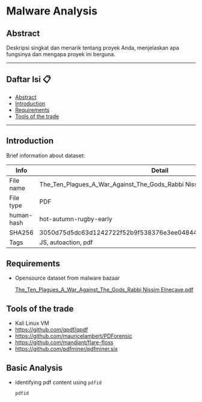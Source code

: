 # Malware Analysis


## Abstract
Deskripsi singkat dan menarik tentang proyek Anda, menjelaskan apa fungsinya dan mengapa proyek ini berguna.

---

##  Daftar Isi 📋

* [Abstract](#abstract)
* [Introduction](#introduction)
* [Requirements](#requirements)
* [Tools of the trade](#tools-of-the-trade)

---

## Introduction

Brief information about dataset:

| Info          | Detail        |
| ---            | ---        |
| File name | 	The_Ten_Plagues_A_War_Against_The_Gods_Rabbi Nissim Elnecave.pdf |
| File type | PDF |
| human-hash | hot-autumn-rugby-early |
| SHA256 | 3050d75d5dc63d1242722f52b9f538376e3ee04844f624d33d2a072549864589 |
| Tags | JS, autoaction, pdf |
## Requirements

- Opensource dataset from malware bazaar

  [	The_Ten_Plagues_A_War_Against_The_Gods_Rabbi Nissim Elnecave.pdf](https://bazaar.abuse.ch/sample/3050d75d5dc63d1242722f52b9f538376e3ee04844f624d33d2a072549864589/)

## Tools of the trade

- Kali Linux VM
- https://github.com/qpdf/qpdf
- https://github.com/mauricelambert/PDForensic
- https://github.com/mandiant/flare-floss
- https://github.com/pdfminer/pdfminer.six

## Basic Analysis

- identifying pdf content using `pdfid`

  `pdfid `



